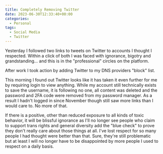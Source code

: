 ```yaml
---
title: Completely Removing Twitter
date: 2023-06-30T12:33:40+00:00
categories:
  - Personal
tags:
  - Social Media
  - Twitter
---
```


Yesterday I followed two links to tweets on Twitter to accounts I thought I respected. Within a click of both I was faced with ignorance, bigotry and grandstanding... and this is in the "professional" circles on the platform.

After work I took action by adding Twitter to my DNS providers "block" list.

This morning I found out Twitter looks like it has taken it even further for me by requiring login to view anything. While my account still technically exists to save the username, it is following no one, all content was deleted and the password and 2FA code were removed from my password manager. As a result I hadn't logged in since November though still saw more links than I would care to. No more of that.

If there is a positive, other than reduced exposure to all kinds of toxic behavior, it will be blissful ignorance as I'll no longer see people who claim to support trans rights and general diversity add the "blue check" to prove they don't really care about those things at all. I've lost respect for so many people I had thought were better than that. Sure, they're still problematic but at least I will no longer have to be disappointed by more people I used to respect on a daily basis.